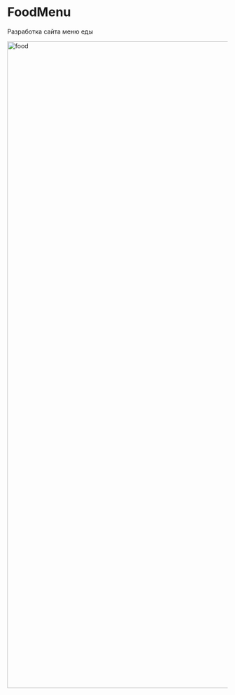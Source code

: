 # FoodMenu
Разработка сайта меню еды

<img width="1480" alt="food" src="https://user-images.githubusercontent.com/87146188/135321168-64d8b4b9-b8f0-456a-b62b-229423cfd27e.png">
